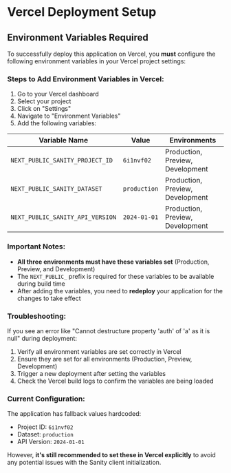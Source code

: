 # Vercel Deployment Setup

## Environment Variables Required

To successfully deploy this application on Vercel, you **must** configure the following environment variables in your Vercel project settings:

### Steps to Add Environment Variables in Vercel:

1. Go to your Vercel dashboard
2. Select your project
3. Click on "Settings"
4. Navigate to "Environment Variables"
5. Add the following variables:

| Variable Name | Value | Environments |
|--------------|-------|--------------|
| `NEXT_PUBLIC_SANITY_PROJECT_ID` | `6i1nvf02` | Production, Preview, Development |
| `NEXT_PUBLIC_SANITY_DATASET` | `production` | Production, Preview, Development |
| `NEXT_PUBLIC_SANITY_API_VERSION` | `2024-01-01` | Production, Preview, Development |

### Important Notes:

- **All three environments must have these variables set** (Production, Preview, and Development)
- The `NEXT_PUBLIC_` prefix is required for these variables to be available during build time
- After adding the variables, you need to **redeploy** your application for the changes to take effect

### Troubleshooting:

If you see an error like "Cannot destructure property 'auth' of 'a' as it is null" during deployment:

1. Verify all environment variables are set correctly in Vercel
2. Ensure they are set for all environments (Production, Preview, Development)
3. Trigger a new deployment after setting the variables
4. Check the Vercel build logs to confirm the variables are being loaded

### Current Configuration:

The application has fallback values hardcoded:
- Project ID: `6i1nvf02`
- Dataset: `production`
- API Version: `2024-01-01`

However, **it's still recommended to set these in Vercel explicitly** to avoid any potential issues with the Sanity client initialization.

